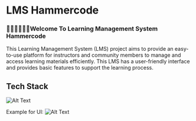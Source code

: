 # LMS Hammercode

### 👨🏼‍💻👨🏼‍🏫Welcome To Learning Management System Hammercode

This Learning Management System (LMS) project aims to provide an easy-to-use platform for instructors and community members to manage and access learning materials efficiently. This LMS has a user-friendly interface and provides basic features to support the learning process.

## Tech Stack

![Alt Text](https://skillicons.dev/icons?i=typescript,nextjs,tailwindcss&perline=10)

Example for UI:
![Alt Text](https://cdn.dribbble.com/userupload/4087544/file/original-dadbc701afbf5082f40cceeaf5a0b215.png?resize=752x)
